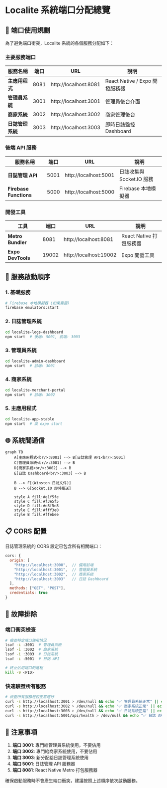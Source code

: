 # Localite 系統端口分配總覽

## 🚀 端口使用規劃

為了避免端口衝突，Localite 系統的各個服務分配如下：

### 主要服務端口

| 服務名稱         | 端口 | URL                   | 說明                           |
| ---------------- | ---- | --------------------- | ------------------------------ |
| **主應用程式**   | 8081 | http://localhost:8081 | React Native / Expo 開發服務器 |
| **管理員系統**   | 3001 | http://localhost:3001 | 管理員後台介面                 |
| **商家系統**     | 3002 | http://localhost:3002 | 商家管理後台                   |
| **日誌管理系統** | 3003 | http://localhost:3003 | 即時日誌監控 Dashboard         |

### 後端 API 服務

| 服務名稱               | 端口 | URL                   | 說明                      |
| ---------------------- | ---- | --------------------- | ------------------------- |
| **日誌管理 API**       | 5001 | http://localhost:5001 | 日誌收集與 Socket.IO 服務 |
| **Firebase Functions** | 5000 | http://localhost:5000 | Firebase 本地模擬器       |

### 開發工具

| 工具              | 端口  | URL                    | 說明                    |
| ----------------- | ----- | ---------------------- | ----------------------- |
| **Metro Bundler** | 8081  | http://localhost:8081  | React Native 打包服務器 |
| **Expo DevTools** | 19002 | http://localhost:19002 | Expo 開發工具           |

## 🔄 服務啟動順序

### 1. 基礎服務

```bash
# Firebase 本地模擬器 (如果需要)
firebase emulators:start
```

### 2. 日誌管理系統

```bash
cd localite-logs-dashboard
npm start  # 後端: 5001, 前端: 3003
```

### 3. 管理員系統

```bash
cd localite-admin-dashboard
npm start  # 前端: 3001
```

### 4. 商家系統

```bash
cd localite-merchant-portal
npm start  # 前端: 3002
```

### 5. 主應用程式

```bash
cd localite-app-stable
npm start  # 或 expo start
```

## 🌐 系統間通信

```mermaid
graph TB
    A[主應用程式<br/>:8081] --> B[日誌管理 API<br/>:5001]
    C[管理員系統<br/>:3001] --> B
    D[商家系統<br/>:3002] --> B
    E[日誌 Dashboard<br/>:3003] --> B

    B --> F[(Winston 日誌文件)]
    B --> G[Socket.IO 即時推送]

    style A fill:#e1f5fe
    style C fill:#f3e5f5
    style D fill:#e8f5e8
    style E fill:#fff3e0
    style B fill:#ffebee
```

## 📋 CORS 配置

日誌管理系統的 CORS 設定已包含所有相關端口：

```javascript
cors: {
  origin: [
    "http://localhost:3000",  // 備用前端
    "http://localhost:3001",  // 管理員系統
    "http://localhost:3002",  // 商家系統
    "http://localhost:3003"   // 日誌 Dashboard
  ],
  methods: ["GET", "POST"],
  credentials: true
}
```

## 🔧 故障排除

### 端口衝突檢查

```bash
# 檢查特定端口使用情況
lsof -i :3001  # 管理員系統
lsof -i :3002  # 商家系統
lsof -i :3003  # 日誌系統
lsof -i :5001  # 日誌 API

# 終止佔用端口的進程
kill -9 <PID>
```

### 快速驗證所有服務

```bash
# 檢查所有服務是否正常運行
curl -s http://localhost:3001 > /dev/null && echo "✅ 管理員系統正常" || echo "❌ 管理員系統異常"
curl -s http://localhost:3002 > /dev/null && echo "✅ 商家系統正常" || echo "❌ 商家系統異常"
curl -s http://localhost:3003 > /dev/null && echo "✅ 日誌系統正常" || echo "❌ 日誌系統異常"
curl -s http://localhost:5001/api/health > /dev/null && echo "✅ 日誌 API 正常" || echo "❌ 日誌 API 異常"
```

## 📝 注意事項

1. **端口 3001**: 專門給管理員系統使用，不要佔用
2. **端口 3002**: 專門給商家系統使用，不要佔用
3. **端口 3003**: 新分配給日誌管理系統使用
4. **端口 5001**: 日誌管理 API 服務器
5. **端口 8081**: React Native Metro 打包服務器

確保啟動服務時不會產生端口衝突，建議按照上述順序依次啟動服務。
